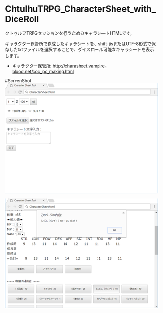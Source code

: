 # ChtulhuTRPG_CharacterSheet_with_DiceRoll
クトゥルフTRPGセッションを行うためのキャラシ―トHTMLです。

キャラクター保管所で作成したキャラシートを、shift-jisまたはUTF-8形式で保存したtxtファイルを選択することで、ダイスロール可能なキャラシートを表示します。

- キャラクター保管所: http://charasheet.vampire-blood.net/coc_pc_making.html


#ScreenShot
![ScreenShot1](https://github.com/Fuca000/ChtulhuTRPG_CharacterSheet_with_DiceRoll/blob/master/images/characterSheetIntro1.png "ScreenShot1")

![ScreenShot2](https://github.com/Fuca000/ChtulhuTRPG_CharacterSheet_with_DiceRoll/blob/master/images/characterSheetIntro2.png "ScreenShot2")
